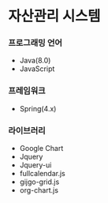 # 자산관리 시스템

### 프로그래밍 언어
- Java(8.0)
- JavaScript

### 프레임워크
- Spring(4.x)

### 라이브러리
- Google Chart
- Jquery
- Jquery-ui
- fullcalendar.js
- gijgo-grid.js
- org-chart.js
